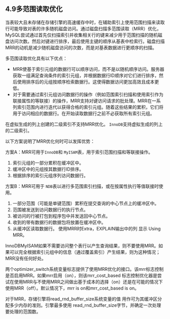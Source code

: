 ## 4.9多范围读取优化

当表较大且未存储在存储引擎的高速缓存中时，在辅助索引上使用范围扫描来读取行可能导致对表的许多随机磁盘访问。通过磁盘扫描多范围读取（MRR）优化，MySQL尝试通过首先仅扫描索引并收集相关行的键来减少用于范围扫描的随机磁盘访问次数。然后对键进行排序，最后使用主键的顺序从基表中检索行。磁盘扫描MRR的动机是减少随机磁盘访问的次数，而是对基表数据进行更顺序的扫描。

多范围读取优化具有以下优点：

- MRR使基于索引元组的数据行可以顺序访问，而不是以随机顺序访问。服务器获取一组满足查询条件的索引元组，并根据数据行ID顺序对它们进行排序，然后使用排序后的元组按顺序检索数据行。这使得数据访问更加高效且成本更低。
- 对于需要通过索引元组访问数据行的操作（例如范围索引扫描和使用索引作为联接属性的等联接）的操作，MRR支持对键访问请求的批处理。MRR在一系列索引范围内进行迭代以获得合格的索引元组。随着这些结果的累积，它们将用于访问相应的数据行。在开始读取数据行之前不必获取所有索引元组。

在虚拟生成的列上创建的二级索引不支持MRR优化。 `InnoDB`支持虚拟生成的列上的二级索引。

以下方案说明了MRR优化何时可以发挥优势：

方案A：MRR可用于`InnoDB`和 `MyISAM`表，用于索引范围扫描和等联接操作。

1. 索引元组的一部分累积在缓冲区中。
2. 缓冲区中的元组按其数据行ID排序。
3. 根据排序的索引元组序列访问数据行。

方案B：MRR可用于 `NDB`表以进行多范围索引扫描，或在按属性执行等值联接时使用。

1. 一部分范围（可能是单键范围）累积在提交查询的中心节点上的缓冲区中。
2. 范围被发送到访问数据行的执行节点。
3. 被访问的行被打包到程序包中并发送回中心节点。
4. 收到的带有数据行的数据包将放置在缓冲区中。
5. 从缓冲区读取数据行。
使用MRR时Extra，EXPLAIN输出中的列 显示 Using MRR。

InnoDBMyISAM如果不需要访问整个表行以产生查询结果，则不要使用MRR。如果可以完全根据索引元组中的信息（通过覆盖索引）产生结果，则为这种情况；MRR没有任何好处。

两个optimizer_switch系统变量标志提供了使用MRR优化的接口。该mrr标志控制是否启用MRR。如果mrr启用（on），则该mrr_cost_based 标志控制优化器是尝试在使用MRR与不使用MRR之间做出基于成本的选择（on）还是在可能的情况下使用MRR（off）。默认情况下，mrr is on和mrr_cost_based is on。

对于MRR，存储引擎将read_rnd_buffer_size系统变量的值 用作可为其缓冲区分配多少内存的准则。引擎最多使用 read_rnd_buffer_size字节，并确定一次处理要处理的范围数。